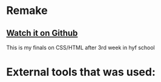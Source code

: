 # Remake
## [Watch it on Github](https://acimanx.github.io/hyf-html-css/week3) 
This is my finals on CSS/HTML after 3rd week in hyf school

# External tools that was used:

